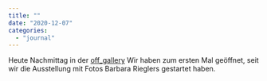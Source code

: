 ```yaml
---
title: ""
date: "2020-12-07"
categories: 
  - "journal"
---
```


Heute Nachmittag in der [off\_gallery](https://offgallery.at "Website off_gallery Graz") Wir haben zum ersten Mal geöffnet, seit wir die Ausstellung mit Fotos Barbara Rieglers gestartet haben.
